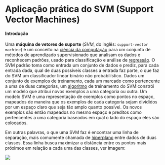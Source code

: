 # Aplicação prática do SVM (Support Vector Machines)

#### **Introdução**

Uma **máquina de vetores de suporte** (_SVM_, do inglês: `support-vector machine`) é um conceito na [ciência da computação](https://pt.wikipedia.org/wiki/Ci%C3%AAncia_da_computa%C3%A7%C3%A3o) para um conjunto de métodos de aprendizado supervisionado que analisam os dados e reconhecem padrões, usado para classificação e análise de [regressão](https://pt.wikipedia.org/wiki/Aprendizagem_de_m%C3%A1quina). O SVM padrão toma como entrada um conjunto de dados e prediz, para cada entrada dada, qual de duas possíveis classes a entrada faz parte, o que faz do SVM um classificador linear binário não probabilístico. Dados um conjunto de exemplos de treinamento, cada um marcado como pertencente a uma de duas categorias, um [algoritmo](https://pt.wikipedia.org/wiki/Algoritmo) de treinamento do SVM constrói um modelo que atribui novos exemplos a uma categoria ou outra. Um modelo SVM é uma representação de exemplos como pontos no espaço, mapeados de maneira que os exemplos de cada categoria sejam divididos por um espaço claro que seja tão amplo quanto possível. Os novos exemplos são então mapeados no mesmo espaço e preditos como pertencentes a uma categoria baseados em qual o lado do espaço eles são colocados.

Em outras palavras, o que uma SVM faz é encontrar uma linha de separação, mais comumente chamada de [hiperplano](https://pt.wikipedia.org/wiki/Hiperplano) entre dados de duas classes. Essa linha busca maximizar a distância entre os pontos mais próximos em relação a cada uma das classes, ver imagem:

![](https://upload.wikimedia.org/wikipedia/commons/3/31/%D7%9E%D7%9B%D7%95%D7%A0%D7%AA_%D7%95%D7%95%D7%A7%D7%98%D7%A8%D7%99%D7%9D_%D7%AA%D7%95%D7%9E%D7%9B%D7%99%D7%9D_%D7%93%D7%95%D7%92%D7%9E%D7%90.jpg)

